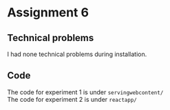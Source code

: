 # Assignment 6

## Technical problems

I had none technical problems during installation.

## Code

The code for experiment 1 is under `servingwebcontent/`<br/>
The code for experiment 2 is under `reactapp/`
